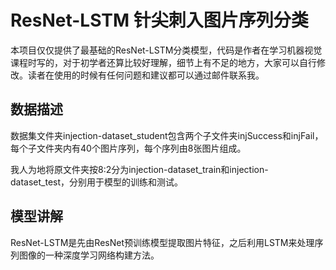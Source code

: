 # ResNet-LSTM 针尖刺入图片序列分类

本项目仅仅提供了最基础的ResNet-LSTM分类模型，代码是作者在学习机器视觉课程时写的，对于初学者还算比较好理解，细节上有不足的地方，大家可以自行修改。读者在使用的时候有任何问题和建议都可以通过邮件联系我。

## 数据描述

数据集文件夹injection-dataset_student包含两个子文件夹injSuccess和injFail，每个子文件夹内有40个图片序列，每个序列由8张图片组成。

我人为地将原文件夹按8:2分为injection-dataset_train和injection-dataset_test，分别用于模型的训练和测试。

## 模型讲解

ResNet-LSTM是先由ResNet预训练模型提取图片特征，之后利用LSTM来处理序列图像的一种深度学习网络构建方法。